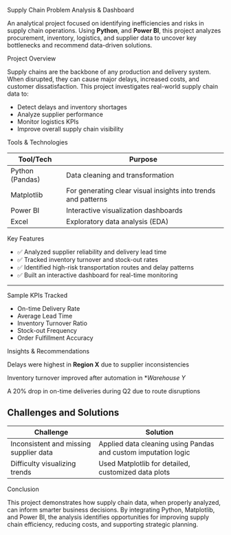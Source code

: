 Supply Chain Problem Analysis & Dashboard

An analytical project focused on identifying inefficiencies and risks in supply chain operations. Using **Python**, and **Power BI**, this project analyzes procurement, inventory, logistics, and supplier data to uncover key bottlenecks and recommend data-driven solutions.



 Project Overview

Supply chains are the backbone of any production and delivery system. When disrupted, they can cause major delays, increased costs, and customer dissatisfaction. This project investigates real-world supply chain data to:

- Detect delays and inventory shortages
- Analyze supplier performance
- Monitor logistics KPIs
- Improve overall supply chain visibility


Tools & Technologies

| Tool/Tech        | Purpose                                |
|------------------|----------------------------------------|
| Python (Pandas)  | Data cleaning and transformation       |  
| Matplotlib       | For generating clear visual insights into trends and patterns|
| Power BI         | Interactive visualization dashboards   |    
| Excel            | Exploratory data analysis (EDA)        |




 Key Features

- ✅ Analyzed supplier reliability and delivery lead time
- ✅ Tracked inventory turnover and stock-out rates
- ✅ Identified high-risk transportation routes and delay patterns
- ✅ Built an interactive dashboard for real-time monitoring

---

 Sample KPIs Tracked

- On-time Delivery Rate
- Average Lead Time
- Inventory Turnover Ratio
- Stock-out Frequency
- Order Fulfillment Accuracy


Insights & Recommendations

Delays were highest in **Region X** due to supplier inconsistencies 

Inventory turnover improved after automation in **Warehouse Y*

A 20% drop in on-time deliveries during Q2 due to route disruptions 
## Challenges and Solutions

| Challenge                          | Solution                                                     |
|-----------------------------------|--------------------------------------------------------------|
| Inconsistent and missing supplier data | Applied data cleaning using Pandas and custom imputation logic |
| Difficulty visualizing trends     | Used Matplotlib for detailed, customized data plots          |

Conclusion

This project demonstrates how supply chain data, when properly analyzed, can inform smarter business decisions. By integrating Python, Matplotlib, and Power BI, the analysis identifies opportunities for improving supply chain efficiency, reducing costs, and supporting strategic planning.









